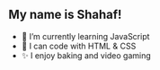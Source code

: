 <!--### Hi there 👋


**Shahafbn/Shahafbn** is a ✨ _special_ ✨ repository because its `README.md` (this file) appears on your GitHub profile.

Here are some ideas to get you started:
-->
## My name is Shahaf!

- 🌱 I’m currently learning JavaScript
- 💬 I can code with HTML & CSS
- ✨ I enjoy baking and video gaming
